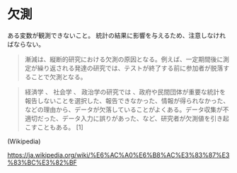 # 欠測

ある変数が観測できないこと。
統計の結果に影響を与えるため、注意しなければならない。

> 漸減は、縦断的研究における欠測の原因となる。例えば、一定期間後に測定が繰り返される発達の研究では、テストが終了する前に参加者が脱落することで欠測となる。

> 経済学 、 社会学 、 政治学の研究では 、政府や民間団体が重要な統計を報告しないことを選択した、報告できなかった、情報が得られなかった、などの理由から、データが欠落していることがよくある。データ収集が不適切だった、データ入力に誤りがあった、など、研究者が欠測値を引き起こすこともある。 [1]

(Wikipedia)

https://ja.wikipedia.org/wiki/%E6%AC%A0%E6%B8%AC%E3%83%87%E3%83%BC%E3%82%BF
